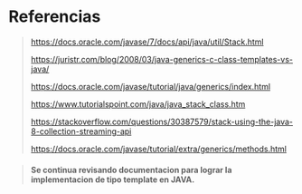 # Referencias
>
>	https://docs.oracle.com/javase/7/docs/api/java/util/Stack.html
>
> https://juristr.com/blog/2008/03/java-generics-c-class-templates-vs-java/
>
> https://docs.oracle.com/javase/tutorial/java/generics/index.html
>
> https://www.tutorialspoint.com/java/java_stack_class.htm
>
> https://stackoverflow.com/questions/30387579/stack-using-the-java-8-collection-streaming-api
>
> https://docs.oracle.com/javase/tutorial/extra/generics/methods.html

> #### Se continua revisando documentacion para lograr la implementacion de tipo template en JAVA.
